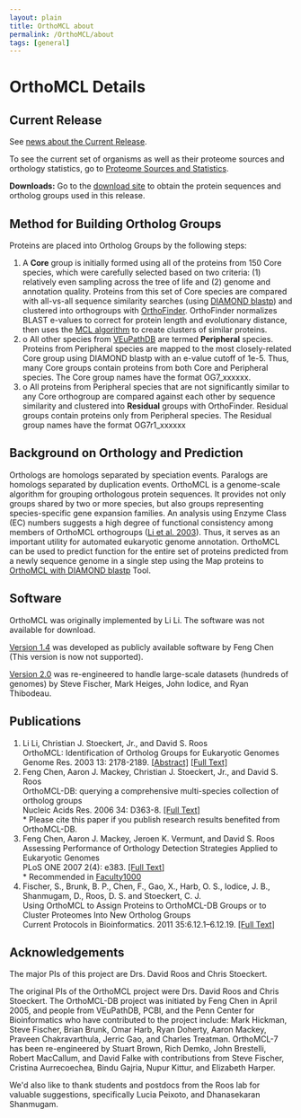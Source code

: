 ```yaml
---
layout: plain
title: OrthoMCL about
permalink: /OrthoMCL/about
tags: [general]
---
```

<h1>OrthoMCL Details</h1>

<div class="static-content">
  <div class="about-body">

  <div id="release" class="section-title">
          <h2>Current Release</h2>
        </div>
        <div class="section-content">
          <p>
	    See <a href="/a/app/static-content/OrthoMCL/news.html">news about the Current Release</a>.
	  </p>
	  <p>
	    To see the current set of organisms as well as their proteome sources and orthology statistics, go to 
            <a href="/a/app/release-summary">Proteome Sources and Statistics</a>.
          </p>
          <p>
            <strong>Downloads:</strong>
            Go to the <a href="/a/app/downloads">download site</a> to obtain the protein sequences
            and ortholog groups used in this release.
          </p>
        </div>

  <div id="forming_groups" class="section-title">
          <h2>Method for Building Ortholog Groups</h2>
        </div>
        <div class="section-content">
          <p>
	    Proteins are placed into Ortholog Groups by the following steps:
	  <ol>
	    <li>A <b>Core</b> group is initially formed using all of the proteins from 150 Core species, which were carefully selected based on two criteria: (1) relatively even sampling across the tree of life and (2) genome and annotation quality. Proteins from this set of Core species are compared with all-vs-all sequence similarity searches (using <a href="https://github.com/bbuchfink/diamond">DIAMOND blastp</a>) and clustered into orthogroups with <a href="https://github.com/davidemms/OrthoFinder">OrthoFinder</a>. OrthoFinder normalizes BLAST e-values to correct for protein length and evolutionary distance, then uses the <a href="https://micans.org/mcl/">MCL algorithm</a> to create clusters of similar proteins.</li>
	    <li>o	All other species from <a href="https://veupathdb.org/veupathdb/app">VEuPathDB</a> are termed <b>Peripheral</b> species. Proteins from Peripheral species are mapped to the most closely-related Core group using DIAMOND blastp with an e-value cutoff of 1e-5. Thus, many Core groups contain proteins from both Core and Peripheral species. The Core group names have the format OG7_xxxxxx.</li>
	    <li>o	All proteins from Peripheral species that are not significantly similar to any Core orthogroup are compared against each other by sequence similarity and clustered into <b>Residual</b> groups with OrthoFinder. Residual groups contain proteins only from Peripheral species. The Residual group names have the format OG7r1_xxxxxx</li>
	  </ol>
	  </p>
	  
  <div id="background" class="section-title">
          <h2>Background on Orthology and Prediction</h2>
        </div>
        <div class="section-content">
          <p>
            Orthologs are homologs separated by speciation events. Paralogs are homologs separated by duplication events. OrthoMCL is a genome-scale algorithm for grouping orthologous protein sequences. It provides not only groups shared by two or more species, but also groups representing species-specific gene expansion families. An analysis using Enzyme Class (EC) numbers suggests a high degree of functional consistency among members of OrthoMCL orthogroups (<a href="https://genome.cshlp.org/content/13/9/2178.abstract">Li et al. 2003</a>). Thus, it serves as an important utility for automated eukaryotic genome annotation.  OrthoMCL can be used to predict function for the entire set of proteins predicted from a newly sequence genome in a single step using the Map proteins to <a href="/a/app/app/workspace/map-proteins/new">OrthoMCL with DIAMOND blastp</a> Tool.
          </p>
        </div>


  <div id="software" class="section-title">
          <h2>Software</h2>
        </div>
        <div class="section-content">
          <p>
            OrthoMCL was originally implemented by Li Li. The software was not available for download.
          </p>
          <p>
            <a href="/a/app/downloads/software" target="_blank">Version 1.4</a> was developed as publicly available software by Feng Chen (This version is now not supported).
          </p>
          <p>
            <a href="/a/app/downloads/software" target="_blank">Version 2.0</a> was re-engineered to handle large-scale datasets (hundreds of genomes) by Steve Fischer, Mark Heiges, John Iodice, and Ryan Thibodeau.
          </p>
        </div>


  <div id="pubs" class="section-title">
          <h2>Publications</h2>
        </div>
        <div class="section-content">
          <ol>
            <li>
              Li Li, Christian J. Stoeckert, Jr., and David S. Roos<br/>
              OrthoMCL: Identification of Ortholog Groups for Eukaryotic Genomes<br/>
              Genome Res. 2003 13: 2178-2189.
                <a href="http://www.genome.org/cgi/content/abstract/13/9/2178" target="_blank">[Abstract]</a>
                <a href="http://www.genome.org/cgi/content/full/13/9/2178" target="_blank">[Full Text]</a>
            </li>
            <li>
              Feng Chen, Aaron J. Mackey, Christian J. Stoeckert, Jr., and David S. Roos<br/>
              OrthoMCL-DB: querying a comprehensive multi-species collection of ortholog groups <br/>
              Nucleic Acids Res. 2006 34: D363-8.
                <a href="http://nar.oxfordjournals.org/cgi/content/full/34/suppl_1/D363" target="_blank">[Full Text]</a><br/>
                * Please cite this paper if you publish research results benefited from OrthoMCL-DB.
            </li>
            <li>
              Feng Chen, Aaron J. Mackey, Jeroen K. Vermunt, and David S. Roos <br/>
              Assessing Performance of Orthology Detection Strategies Applied to Eukaryotic Genomes<br/>
              PLoS ONE 2007 2(4): e383.
                <a href="http://www.plosone.org/article/info:doi%2F10.1371%2Fjournal.pone.0000383" target="_blank">[Full Text]</a><br/>
                * Recommended in <a href="http://www.f1000biology.com/article/id/1092076" target="_blank">Faculty1000</a>
            </li>
            <li>
            Fischer, S., Brunk, B. P., Chen, F., Gao, X., Harb, O. S., Iodice, J. B., Shanmugam, D., Roos, D. S. and Stoeckert, C. J.<br/>
            Using OrthoMCL to Assign Proteins to OrthoMCL-DB Groups or to Cluster Proteomes Into New Ortholog Groups<br/>
            Current Protocols in Bioinformatics. 2011 35:6.12.1–6.12.19.
              <a href="http://onlinelibrary.wiley.com/doi/10.1002/0471250953.bi0612s35/full" target="_blank">[Full Text]</a>
            </li>
          </ol>
        </div>


  <div id="acknowledge" class="section-title">
          <h2>Acknowledgements</h2>
        </div>
        <div class="section-content">
          <p>
            The major PIs of this project are Drs. David Roos and Chris Stoeckert.
          </p>
          <p>
            The original PIs of the OrthoMCL project were Drs. David Roos and Chris Stoeckert.
            The OrthoMCL-DB project was initiated by Feng Chen in April 2005, and people from VEuPathDB, PCBI, and the Penn Center for Bioinformatics who have contributed to the project include: Mark Hickman, Steve Fischer, Brian Brunk, Omar Harb, Ryan Doherty, Aaron Mackey, Praveen Chakravarthula, Jerric Gao, and Charles Treatman. 
            OrthoMCL-7 has been re-engineered by Stuart Brown, Rich Demko, John Brestelli, Robert MacCallum, and David Falke with contributions from Steve Fischer, Cristina Aurrecoechea, Bindu Gajria, Nupur Kittur, and Elizabeth Harper.
            </p>
            We'd also like to thank students and postdocs from the Roos lab for valuable suggestions, specifically Lucia Peixoto, and Dhanasekaran Shanmugam.
        </div>

  </div>
</div>




